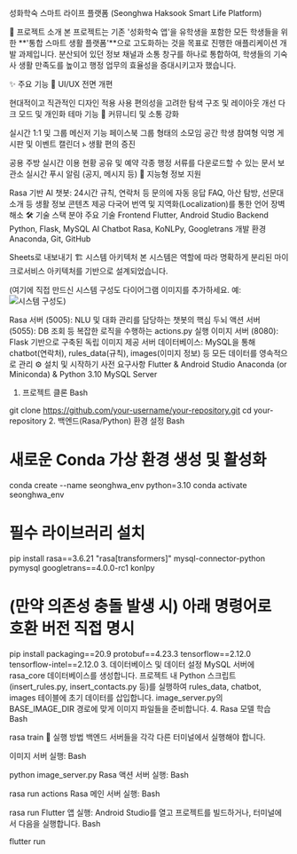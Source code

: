 성화학숙 스마트 라이프 플랫폼 (Seonghwa Haksook Smart Life Platform)





📖 프로젝트 소개
본 프로젝트는 기존 '성화학숙 앱'을 유학생을 포함한 모든 학생들을 위한 **'통합 스마트 생활 플랫폼'**으로 고도화하는 것을 목표로 진행한 애플리케이션 개발 과제입니다. 분산되어 있던 정보 채널과 소통 창구를 하나로 통합하여, 학생들의 기숙사 생활 만족도를 높이고 행정 업무의 효율성을 증대시키고자 했습니다.

✨ 주요 기능
🎨 UI/UX 전면 개편

현대적이고 직관적인 디자인 적용
사용 편의성을 고려한 탐색 구조 및 레이아웃 개선
다크 모드 및 개인화 테마 기능
💬 커뮤니티 및 소통 강화

실시간 1:1 및 그룹 메신저 기능
페이스북 그룹 형태의 소모임 공간
학생 참여형 익명 게시판 및 이벤트 캘린더
ኑ 생활 편의 증진

공용 주방 실시간 이용 현황 공유 및 예약
각종 행정 서류를 다운로드할 수 있는 문서 보관소
실시간 푸시 알림 (공지, 메시지 등)
🤖 지능형 정보 지원

Rasa 기반 AI 챗봇: 24시간 규칙, 연락처 등 문의에 자동 응답
FAQ, 아산 탐방, 선문대 소개 등 생활 정보 콘텐츠 제공
다국어 번역 및 지역화(Localization)를 통한 언어 장벽 해소
🛠️ 기술 스택
분야	주요 기술
Frontend	Flutter, Android Studio
Backend	Python, Flask, MySQL
AI Chatbot	Rasa, KoNLPy, Googletrans
개발 환경	Anaconda, Git, GitHub

Sheets로 내보내기
🏗️ 시스템 아키텍처
본 시스템은 역할에 따라 명확하게 분리된 마이크로서비스 아키텍처를 기반으로 설계되었습니다.

(여기에 직접 만드신 시스템 구성도 다이어그램 이미지를 추가하세요. 예: ![시스템 구성도](path/to/diagram.png))

Rasa 서버 (5005): NLU 및 대화 관리를 담당하는 챗봇의 핵심 두뇌
액션 서버 (5055): DB 조회 등 복잡한 로직을 수행하는 actions.py 실행
이미지 서버 (8080): Flask 기반으로 구축된 독립 이미지 제공 서버
데이터베이스: MySQL을 통해 chatbot(연락처), rules_data(규칙), images(이미지 정보) 등 모든 데이터를 영속적으로 관리
⚙️ 설치 및 시작하기
사전 요구사항
Flutter & Android Studio
Anaconda (or Miniconda) & Python 3.10
MySQL Server
1. 프로젝트 클론
Bash

git clone https://github.com/your-username/your-repository.git
cd your-repository
2. 백엔드(Rasa/Python) 환경 설정
Bash

# 새로운 Conda 가상 환경 생성 및 활성화
conda create --name seonghwa_env python=3.10
conda activate seonghwa_env

# 필수 라이브러리 설치
pip install rasa==3.6.21 "rasa[transformers]" mysql-connector-python pymysql googletrans==4.0.0-rc1 konlpy

# (만약 의존성 충돌 발생 시) 아래 명령어로 호환 버전 직접 명시
pip install packaging==20.9 protobuf==4.23.3 tensorflow==2.12.0 tensorflow-intel==2.12.0
3. 데이터베이스 및 데이터 설정
MySQL 서버에 rasa_core 데이터베이스를 생성합니다.
프로젝트 내 Python 스크립트(insert_rules.py, insert_contacts.py 등)를 실행하여 rules_data, chatbot, images 테이블에 초기 데이터를 삽입합니다.
image_server.py의 BASE_IMAGE_DIR 경로에 맞게 이미지 파일들을 준비합니다.
4. Rasa 모델 학습
Bash

rasa train
🚀 실행 방법
백엔드 서버들을 각각 다른 터미널에서 실행해야 합니다.

이미지 서버 실행:
Bash

python image_server.py
Rasa 액션 서버 실행:
Bash

rasa run actions
Rasa 메인 서버 실행:
Bash

rasa run
Flutter 앱 실행:
Android Studio를 열고 프로젝트를 빌드하거나, 터미널에서 다음을 실행합니다. <!-- end list -->
Bash

flutter run
